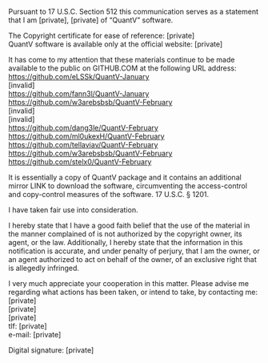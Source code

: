 Pursuant to 17 U.S.C. Section 512 this communication serves as a statement that I am [private], [private] of “QuantV” software.

The Copyright certificate for ease of reference: [private]  
QuantV software is available only at the official website: [private]

It has come to my attention that these materials continue to be made available to the public on GITHUB.COM at the following URL address:  
https://github.com/eLSSk/QuantV-January  
[invalid]  
https://github.com/fann3l/QuantV-January  
https://github.com/w3arebsbsb/QuantV-February  
[invalid]  
[invalid]  
https://github.com/dang3le/QuantV-February  
https://github.com/ml0ukexH/QuantV-February  
https://github.com/tellaviav/QuantV-February  
https://github.com/w3arebsbsb/QuantV-February  
https://github.com/stelx0/QuantV-February  

It is essentially a copy of QuantV package and it contains an additional mirror LINK to download the software, circumventing the access-control and copy-control measures of the software. 17 U.S.C. § 1201.

I have taken fair use into consideration.

I hereby state that I have a good faith belief that the use of the material in the manner complained of is not authorized by the copyright owner, its agent, or the law. Additionally, I hereby state that the information in this notification is accurate, and under penalty of perjury, that I am the owner, or an agent authorized to act on behalf of the owner, of an exclusive right that is allegedly infringed.

I very much appreciate your cooperation in this matter. Please advise me regarding what actions has been taken, or intend to take, by contacting me:  
[private]  
[private]  
[private]  
tlf: [private]  
e-mail: [private]  

Digital signature: [private]  

